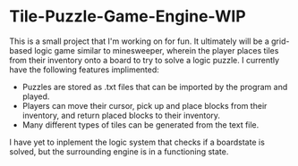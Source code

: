 # Tile-Puzzle-Game-Engine-WIP

This is a small project that I'm working on for fun. It ultimately will be a grid-based logic game similar to minesweeper, wherein the player places tiles from their inventory onto a board to try to solve a logic puzzle. I currently have the following features implimented:
  - Puzzles are stored as .txt files that can be imported by the program and played.
  - Players can move their cursor, pick up and place blocks from their inventory, and return placed blocks to their inventory.
  - Many different types of tiles can be generated from the text file.

I have yet to inplement the logic system that checks if a boardstate is solved, but the surrounding engine is in a functioning state.
